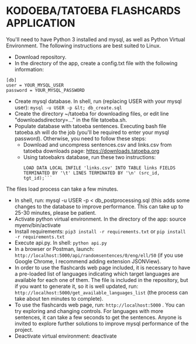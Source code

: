 # KODOEBA/TATOEBA FLASHCARDS APPLICATION

You'll need to have Python 3 installed and mysql, as well as Python Virtual Environment.
The following instructions are best suited to Linux.

- Download repository.
- In the directory of the app, create a config.txt file with the following information:
```
[db]
user = YOUR_MYSQL_USER
password = YOUR_MYSQL_PASSWORD
```
- Create mysql database. In shell, run (replacing USER with your mysql user):
```mysql -u USER -p &lt; db_create.sql```
- Create the directory ~/tatoeba for downloading files, or edit line "downloadsdirectory=..." in the file tatoeba.sh.
- Populate database with tatoeba sentences. Executing bash file tatoeba.sh will do the job (you'll be required to enter your mysql password). Otherwise, you need to follow these steps:
  - Download and uncompress sentences.csv and links.csv from tatoeba downloads page: https://downloads.tatoeba.org
  - Using tatoebakrs database, run these two instructions:
    ```LOAD DATA LOCAL INFILE 'sentences.csv' INTO TABLE sentences FIELDS TERMINATED BY '\t' LINES TERMINATED BY '\n' (id, lang, sentence);
    LOAD DATA LOCAL INFILE 'links.csv' INTO TABLE links FIELDS TERMINATED BY '\t' LINES TERMINATED BY '\n' (src_id, tgt_id);```
The files load process can take a few minutes.
- In shell, run: mysql -u USER -p &lt; db_postprocessing.sql (this adds some changes to the database to improve performance. This can take up to 25-30 minutes, please be patient.
- Activate python virtual environment. In the directory of the app:
    source myenv/bin/activate
- Install requirements:  ```pip3 install -r requirements.txt```  or ```pip install -r requirements.txt```
- Execute api.py. In shell: ```python api.py```
- In a browser or Postman, launch: ```http://localhost:5000/api/randomsentences/0/eng/ell/50``` (if you use Google Chrome, I recommend adding extension JSONView). 
- In order to use the flashcards web page included, it is necessary to have a pre-loaded list of languages indicating which target languages are available for each one of them. The file is included in the repository, but if you want to generate it, so it is well updated, run: ```http://localhost:5000/get_available_languages_list``` (the process can take about ten minutes to complete). 
- To use the flashcards web page, run: ```http://localhost:5000``` . You can try exploring and changing controls. For languages with more sentences, it can take a few seconds to get the sentences. Anyone is invited to explore further solutions to improve mysql performance of the project.
- Deactivate virtual environment: deactivate

